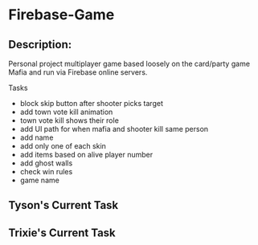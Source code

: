 # Firebase-Game

## Description:

Personal project multiplayer game based loosely on the card/party game Mafia and run via Firebase online servers.

Tasks
- block skip button after shooter picks target
- add town vote kill animation
- town vote kill shows their role
- add UI path for when mafia and shooter kill same person
- add name
- add only one of each skin
- add items based on alive player number
- add ghost walls
- check win rules
- game name

Tyson's Current Task
- 

Trixie's Current Task
- 

